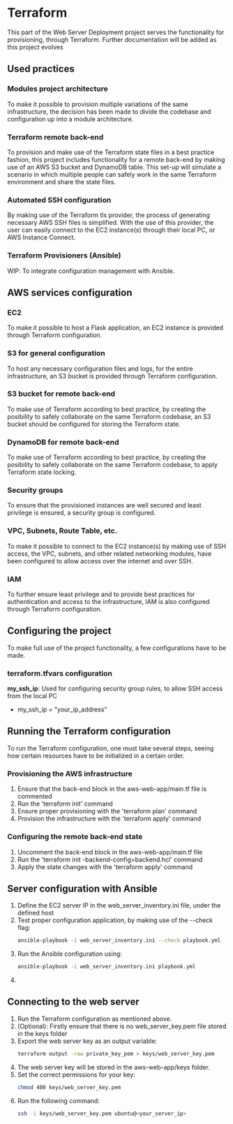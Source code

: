 # Terraform

This part of the Web Server Deployment project serves the functionality for provisioning, through Terraform. Further documentation will be added as this project evolves

## Used practices

### Modules project architecture

To make it possible to provision multiple variations of the same infrastructure, the decision has been made to divide the codebase and configuration up into a module architecture.

### Terraform remote back-end

To provision and make use of the Terraform state files in a best practice fashion, this project includes functionality for a remote back-end by making use of an AWS S3 bucket and DynamoDB table. This set-up will simulate a scenario in which multiple people can safely work in the same Terraform environment and share the state files.

### Automated SSH configuration
By making use of the Terraform tls provider, the process of generating necessary AWS SSH files is simplified. With the use of this provider, the user can easily connect to the EC2 instance(s) through their local PC, or AWS Instance Connect.

### Terraform Provisioners (Ansible)

WIP: To integrate configuration management with Ansible.

## AWS services configuration

### EC2

To make it possible to host a Flask application, an EC2 instance is provided through Terraform configuration.

### S3 for general configuration

To host any necessary configuration files and logs, for the entire infrastructure, an S3 bucket is provided through Terraform configuration.

### S3 bucket for remote back-end

To make use of Terraform according to best practice, by creating the posibility to safely collaborate on the same Terraform codebase, an S3 bucket should be configured for storing the Terraform state.

### DynamoDB for remote back-end

To make use of Terraform according to best practice, by creating the posibility to safely collaborate on the same Terraform codebase, to apply Terraform state locking.

### Security groups

To ensure that the provisioned instances are well secured and least privilege is ensured, a security group is configured.

### VPC, Subnets, Route Table, etc.
To make it possible to connect to the EC2 instance(s) by making use of SSH access, the VPC, subnets, and other related networking modules, have been configured to allow access over the internet and over SSH.

### IAM

To further ensure least privilege and to provide best practices for authentication and access to the infrastructure, IAM is also configured through Terraform configuration.

## Configuring the project

To make full use of the project functionality, a few configurations have to be made.

### terraform.tfvars configuration

**my_ssh_ip**: Used for configuring security group rules, to allow SSH access from the local PC
* my_ssh_ip = "your_ip_address"

## Running the Terraform configuration

To run the Terraform configuration, one must take several steps, seeing how certain resources have to be initialized in a certain order.

### Provisioning the AWS infrastructure

1. Ensure that the back-end block in the aws-web-app/main.tf file is commented
2. Run the 'terraform init' command
3. Ensure proper provisioning with the 'terraform plan' command
4. Provision the infrastructure with the 'terraform apply' command

### Configuring the remote back-end state

1. Uncomment the back-end block in the aws-web-app/main.tf file
2. Run the 'terraform init -backend-config=backend.hcl' command
3. Apply the state changes with the 'terraform apply' command

## Server configuration with Ansible

1. Define the EC2 server IP in the web_server_inventory.ini file, under the defined host
2. Test proper configuration application, by making use of the --check flag:
   ```bash
   ansible-playbook -i web_server_inventory.ini --check playbook.yml
3. Run the Ansible configuration using:
   ```bash
   ansible-playbook -i web_server_inventory.ini playbook.yml
4. 

## Connecting to the web server

1. Run the Terraform configuration as mentioned above.
2. (Optional): Firstly ensure that there is no web_server_key.pem file stored in the keys folder
3. Export the web server key as an output variable:
   ```bash
   terraform output -raw private_key_pem > keys/web_server_key.pem
4. The web server key will be stored in the aws-web-app/keys folder.
5. Set the correct permissions for your key:
   ```bash
   chmod 400 keys/web_server_key.pem
6. Run the following command:
   ```bash
   ssh -i keys/web_server_key.pem ubuntu@<your_server_ip>